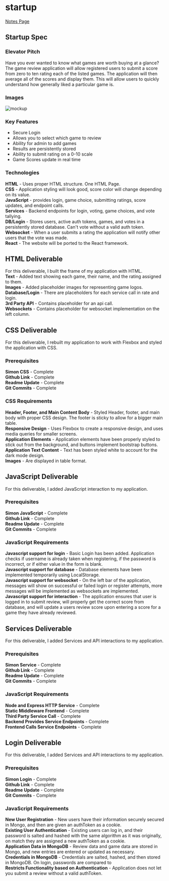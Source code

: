 # startup

[Notes Page](https://github.com/princecal/startup/blob/main/notes.md)

## Startup Spec
### Elevator Pitch
Have you ever wanted to know what games are worth buying at a glance? The game review application will allow registered users to submit a score from zero to ten rating each of the listed games. The application will then average all of the scores and display them. This will allow users to quickly understand how generally liked a particular game is.
### Images
![mockup](https://github.com/princecal/startup/assets/89960425/011e1390-0d45-4841-971c-1058ef5a23f3)

### Key Features
* Secure Login
* Allows you to select which game to review
* Ability for admin to add games
* Results are persistently stored
* Ability to submit rating on a 0-10 scale
* Game Scores update in real time
### Technologies
**HTML** - Uses proper HTML structure. One HTML Page.  
**CSS** - Application styling will look good, score color will change depending on its value.  
**JavaScript** - provides login, game choice, submitting ratings, score updates, and endpoint calls.  
**Services** - Backend endpoints for login, voting, game choices, and vote tallying.  
**DB/Login** - Stores users, active auth tokens, games, and votes in a persistently stored database. Can't vote without a valid auth token.  
**Websocket** - When a user submits a rating the application will notify other users that the vote was made.  
**React** - The website will be ported to the React framework.  

## HTML Deliverable
For this deliverable, I built the frame of my application with HTML.   
**Text** - Added text showing each game, their name, and the rating assigned to them.  
**Images** - Added placeholder images for representing game logos.  
**Database/Login** - There are placeholders for each service call in rate and login.  
**3rd Party API** - Contains placeholder for an api call.  
**Websockets** - Contains placeholder for websocket implementation on the left column.  

## CSS Deliverable  
For this deliverable, I rebuilt my application to work with Flexbox and styled the application with CSS.  
### Prerequisites  
**Simon CSS** - Complete  
**Github Link** - Complete  
**Readme Update** - Complete  
**Git Commits** - Complete  
### CSS Requirements  
**Header, Footer, and Main Content Body** - Styled Header, footer, and main body with proper CSS design. The footer is sticky to allow for a bigger main table.  
**Responsive Design** - Uses Flexbox to create a responsive design, and uses media queries for smaller screens.   
**Application Elements** - Application elements have been properly styled to stick out from the background, and buttons implement bootstrap buttons.  
**Application Text Content** - Text has been styled white to account for the dark mode design.  
**Images** - Are displayed in table format.  

## JavaScript Deliverable  
For this deliverable, I added JavaScript interaction to my application.  
### Prerequisites  
**Simon JavaScript** - Complete  
**Github Link** - Complete  
**Readme Update** - Complete  
**Git Commits** - Complete  
### JavaScript Requirements  
**Javascript support for login** - Basic Login has been added. Application checks if username is already taken when registering, if the password is incorrect, or if either value in the form is blank.  
**Javascript support for database** - Database elements have been implemented temporarily using LocalStorage.  
**Javascript support for websocket** - On the left bar of the application, messages will show on successful or failed login or register attempts, more messages will be implemented as websockets are implemented.  
**Javascript support for interaction** - The application ensures that user is logged in to submit review, will properly get the correct score from database, and will update a users review score upon entering a score for a game they have already reviewed.  

## Services Deliverable  
For this deliverable, I added Services and API interactions to my application.  
### Prerequisites  
**Simon Service** - Complete  
**Github Link** - Complete  
**Readme Update** - Complete  
**Git Commits** - Complete  
### JavaScript Requirements  
**Node and Express HTTP Service** - Complete  
**Static Middleware Frontend** - Complete  
**Third Party Service Call** - Complete  
**Backend Provides Service Endpoints** - Complete  
**Frontend Calls Service Endpoints** - Complete  

## Login Deliverable  
For this deliverable, I added Services and API interactions to my application.  
### Prerequisites  
**Simon Login** - Complete  
**Github Link** - Complete  
**Readme Update** - Complete  
**Git Commits** - Complete  
### JavaScript Requirements  
**New User Registration** - New users have their information securely secured in Mongo, and then are given an authToken as a cookie.  
**Existing User Authentication** - Existing users can log in, and their password is salted and hashed with the same algorithm as it was originally, on match they are assigned a new authToken as a cookie.  
**Application Data in MongoDB** - Review data and game data are stored in Mongo, and new entries are entered or updated as necessary.  
**Credentials in MongoDB** - Credentials are salted, hashed, and then stored in MongoDB. On login, passwords are compared to   
**Restricts Functionality based on Authentication** - Application does not let you submit a review without a valid authToken.  
